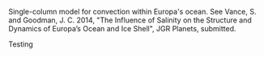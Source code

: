 Single-column model for convection within Europa's ocean. See Vance,
S. and Goodman, J. C. 2014, "The Influence of Salinity on the
Structure and Dynamics of Europa’s Ocean and Ice Shell", JGR Planets,
submitted.

Testing